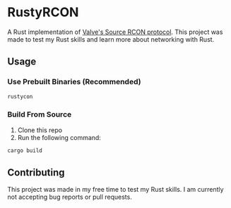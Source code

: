 # RustyRCON

A Rust implementation of [Valve's Source RCON protocol](https://developer.valvesoftware.com/wiki/Source_RCON_Protocol). This project was made to test my Rust skills and learn more about networking with Rust.

## Usage

### Use Prebuilt Binaries (Recommended)

```bash
rustycon
```

### Build From Source

1. Clone this repo
2. Run the following command:

```bash
cargo build
```

## Contributing

This project was made in my free time to test my Rust skills. I am currently not accepting bug reports or pull requests.